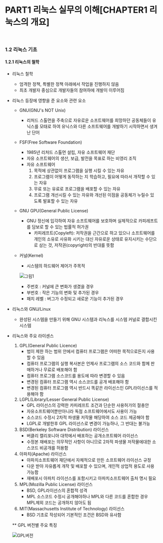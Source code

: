 # PART1 리눅스 실무의 이해[CHAPTER1 리눅스의 개요]


<br>


### 1.2 리눅스 기초 

#### 1.2.1 리눅스의 철학
- 리눅스 철학 
    - 엄격한 정책, 특별한 정책 아래에서 작업을 진행하지 않음
    - 최초 개발자 중심으로 개발자들의 참여하에 개발이 이루어짐 

- 리눅스 등장에 영향을 준 요소와 관련 요소
    - GNU(GNU's NOT Unix)
        - 리처드 스톨먼을 주축으로 자유로운 소프트웨어를 희망하던 공동체들이 유닉스를 모태로 하여 유닉스와 다른 소프트웨어를 개발하기 시작하면서 생겨난 단어
    - FSF(Free Software Foundation)
        - 1985년 리처드 스톨먼 설립, 자유 소프트웨어 재단
        - 자유 소프트웨어의 생산, 보급, 발전을 목표로 하는 비영리 조직
        - 자유 소프트웨어
            1. 목적에 상관없이 프로그램을 실행 시킬 수 있는 자유
            2. 프로그램이 어떻게 동작하는 지 학습하고, 필요에 따라서 개작할 수 있는 자유 
            3. 무료 또는 유료로 프로그램을 배포할 수 있는 자유
            4. 프로그램 개선시킬 수 있는 자유와 개선된 이점을 공동체가 누릴수 있도록 발표할 수 있는 자유
    - GNU GPU(General Public License)
        - GNU 정신에 입각하여 자유 소프트웨어를 보호하며 실제적으로 카피레프트를 담보로 할 수 있는 법률적 허가권 
            - 카피레프트(Copyleft): 저작권을 근간으로 하고 있으나 소프트웨어를 개인의 소유로 사유화 시키는 대신 자유로운 상태로 유지시키는 수단으로 삼는 것, 저작권(copyright)의 반대를 뜻함
    - 커널(Kernel)
        - 시스템의 하드웨어 제어가 주목적

        ![그림1](https://user-images.githubusercontent.com/93310395/221214025-2d857e07-8e4d-480f-acc5-2f36c4557d51.jpg)

        - 주번호 : 커널에 큰 변화가 생겼을 경우
        - 부번호 : 작은 기능의 변화 및 추가된 경우
        - 패치 레벨 : 버그가 수정되고 새로운 기능이 추가된 경우    
- 리눅스와 GNU/Linux
    - 완성된 시스템을 만들기 위해 GNU 시스템과 리눅스를 시스템 커널로 결합시킨 시스템
- 리눅스와 주요 라이센스
    1. GPL(General Public Licence)
        - 법이 제한 하는 범위 안에서 컴퓨터 프로그램은 어떠한 목적으로든지 사용할 수 있음 
        - 컴퓨터 프로그램의 실행 복사본은 언제사 프로그램의 소스 코드와 함께 판매하거나 무료로 배포해야 함
        - 컴퓨터 프로그램 소스코드를 용도에 따라 변경할 수 있음
        - 변경된 컴퓨터 프로그램 역시 소스코드를 공개 배포해야 함
        - 변경된 컴퓨터 프로그램 역시 반드시 똑같은 라이선스인 GPL라이선스를 적용해야 함
    2. LGPL(Library/Lesser General Public License)
        - GPL 라이선스의 강력한 카피레프트 조건과 단순한 사용허가의 절충안
        - 자유소프트웨어뿐만아니라 독점 소프트웨어에서도 사용이 가능
        - 소스코드 수정시 2차적 파생물 저작물 해당하여 소스 코드 제공해야 함
        - LGPL로 개발한후 GPL 라이선스로 변경이 가능하나, 그 반대는 불가능
    3. BSD(Berkeley Software Distribution) 라이선스 
        - 버클리 캘리포니아 대학에서 배포하는 공개소프트웨어 라이선스
        - 수정본 재배포는 의무적인 사항이 아니므로 2차적 파생물 저작물에대한 소스코드 비공개를 허용함
    4. 아파치(Apache) 라이선스 
        - 아파치소프트웨어 재단에서 자체적으로 만든 소프트웨어 라이선스 규정
        - 다운 받아 자유롭게 개작 및 배포할 수 있으며, 개인적 상업적 용도로 사용가능함
        - 재배포시 아파치 라이선스를 포함시키고 아파치소프트웨어 출처 명시 필요
    5. MPL(Mozilla Public License) 라이선스 
        - BSD, GPL라이선스의 혼합적 성격
        - MPL 소스코드 수정시 공개해야하나 MPL와 다른 코드를 혼합한 경우 MPL제외 코드는 공개하지 않아도 됨 
    6. MIT(Massachusetts Institute of Technology) 라이선스 
        - BSD 기초로 작성되어 기본적인 조건은 BSD와 유사함
    
    ** GPL 버전별 주요 특징 

    ![GPL버전](https://user-images.githubusercontent.com/93310395/221242883-ae11f4ce-d224-4452-9091-3cd2a06db880.jpg)








``` 